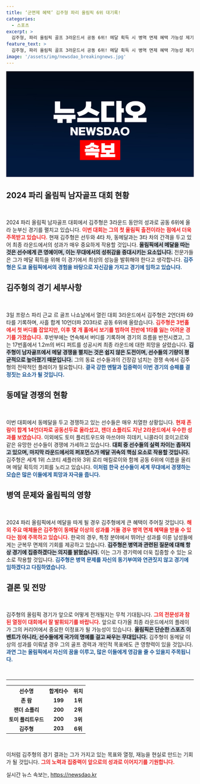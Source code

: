```yaml
---
title: ‘군면제 혜택’ 김주형 파리 올림픽 6위 대기록!
categories:
  - 스포츠
excerpt: >
  김주형, 파리 올림픽 골프 3라운드서 공동 6위! 메달 획득 시 병역 면제 혜택 가능성 제기. 치열한 경쟁 속, 그는 오직 경기 집중과 국가의 명예를 다짐하고 있다. 마지막 라운드에서의 반전을 기대해보자!
feature_text: >
  김주형, 파리 올림픽 골프 3라운드서 공동 6위! 메달 획득 시 병역 면제 혜택 가능성 제기. 치열한 경쟁 속, 그는 오직 경기 집중과 국가의 명예를 다짐하고 있다. 마지막 라운드에서의 반전을 기대해보자!
image: '/assets/img/newsdao_breakingnews.jpg'
---
```


<p><img src="/assets/img/newsdao_breakingnews.jpg" alt="ontimetimes 속보" /></p>

<h2 data-ke-size="size26">2024 파리 올림픽 남자골프 대회 현황</h2>

<p data-ke-size="size16">&nbsp;</p>

<p>2024 파리 올림픽 남자골프 대회에서 김주형은 3라운드 동안의 성과로 공동 6위에 올라 눈부신 경기를 펼치고 있습니다. <b><span style="color: #ee2323;">이번 대회는 그의 첫 올림픽 출전이라는 점에서 더욱 주목받고 있습니다.</span></b> 현재 김주형은 선두와 4타 차, 동메달과는 3타 차의 간격을 두고 있어 최종 라운드에서의 성과가 매우 중요하게 작용할 것입니다. <b><span style="background-color: #21538527;">올림픽에서 메달을 따는 것은 선수에게 큰 영예이며, 이는 무대에서의 성취감을 증대시키는 요소입니다.</span></b> 전문가들은 그가 메달 획득을 위해 이 경기에서 최상의 성능을 발휘해야 한다고 생각합니다. <b><span style="color: #1a5490;">김주형은 도쿄 올림픽에서의 경험을 바탕으로 자신감을 가지고 경기에 임하고 있습니다.</span></b> </p>

<h2 data-ke-size="size26">김주형의 경기 세부사항</h2>

<p data-ke-size="size16">&nbsp;</p>

<p>3일 프랑스 파리 근교 르 골프 나쇼날에서 열린 대회 3라운드에서 김주형은 2언더파 69타를 기록하며, 사흘 합계 10언더파 203타로 공동 6위에 올랐습니다. <b><span style="color: #ee2323;">김주형은 3번홀에서 첫 버디를 잡았지만, 이후 몇 개 홀에서 보기를 범하여 전반에 1타를 잃는 어려운 경기를 가졌습니다.</span></b> 후반부에는 연속해서 버디를 기록하며 경기의 흐름을 반전시켰고, 그는 17번홀에서 1.2m의 버디 퍼트를 성공시켜 최종 라운드에 대한 희망을 살렸습니다. <b><span style="background-color: #21538527;">김주형이 남자골프에서 메달 경쟁을 펼치는 것은 쉽지 않은 도전이며, 선수들의 기량이 평균적으로 높아졌기 때문입니다.</span></b> 그의 동료 선수들과의 긴장감 넘치는 경쟁 속에서 김주형의 전략적인 플레이가 필요합니다. <b><span style="color: #1a5490;">결국 강한 멘탈과 집중력이 이번 경기의 승패를 결정짓는 요소가 될 것입니다.</span></b></p>

<h2 data-ke-size="size26">동메달 경쟁의 현황</h2>

<p data-ke-size="size16">&nbsp;</p>

<p>이번 대회에서 동메달을 두고 경쟁하고 있는 선수들은 매우 치열한 상황입니다. <b><span style="color: #ee2323;">현재 존 람이 합계 14언더파로 공동선두로 올라섰고, 잰더 쇼플리도 지난 2라운드에서 우수한 성과를 보였습니다.</span></b> 이외에도 토미 플리트우드와 마쓰야마 히데키, 니콜라이 호이고르와 같은 유망한 선수들이 경쟁에 가세하고 있습니다. <b><span style="background-color: #21538527;">대회 중 선수들의 실력 차이는 좁혀지고 있으며, 마지막 라운드에서의 퍼포먼스가 메달 귀속의 핵심 요소로 작용할 것입니다.</span></b> 김주형은 세계 1위 스코티 셰플러와 3위 로리 매킬로이와 함께 공동 6위에 이름을 올리며 메달 획득의 기회를 노리고 있습니다. <b><span style="color: #1a5490;">이처럼 한국 선수들이 세계 무대에서 경쟁하는 모습은 많은 이들에게 희망과 자극을 줍니다.</span></b></p>

<h2 data-ke-size="size26">병역 문제와 올림픽의 영향</h2>

<p data-ke-size="size16">&nbsp;</p>

<p>2024 파리 올림픽에서 메달을 따게 될 경우 김주형에게 큰 혜택이 주어질 것입니다. <b><span style="color: #ee2323;">해외 주요 매체들은 김주형이 동메달 이상의 성과를 거둘 경우 병역 면제 혜택을 받을 수 있다는 점에 주목하고 있습니다.</span></b> 한국의 경우, 특정 분야에서 뛰어난 성과를 이룬 남성들에게는 군복무 면제의 기회를 제공하고 있습니다. <b><span style="background-color: #21538527;">김주형은 병역과 관련된 질문에 대해 항상 경기에 집중하겠다는 의지를 밝혔습니다.</span></b> 이는 그가 경기력에 더욱 집중할 수 있는 요소로 작용할 것입니다. <b><span style="color: #1a5490;">김주형은 병역 문제를 자신의 동기부여와 연관짓지 않고 경기에 임하겠다고 다짐하였습니다.</span></b></p>

<h2 data-ke-size="size26">결론 및 전망</h2>

<p data-ke-size="size16">&nbsp;</p>

<p>김주형의 올림픽 경기가 앞으로 어떻게 전개될지는 무척 기대됩니다. <b><span style="color: #ee2323;">그의 전문성과 참된 열정이 대회에서 잘 발휘되기를 바랍니다.</span></b> 앞으로 다가올 최종 라운드에서의 플레이가 그의 커리어에서 중요한 이정표가 될 가능성이 있습니다. <b><span style="background-color: #21538527;">올림픽은 단순한 스포츠 이벤트가 아니라, 선수들에게 국가의 명예를 걸고 싸우는 무대입니다.</span></b> 김주형이 동메달 이상의 성과를 이뤄낼 경우 그의 골프 경력과 개인적 목표에도 큰 영향력이 있을 것입니다. <b><span style="color: #1a5490;">과연 그는 올림픽에서 자신의 꿈을 이루고, 많은 이들에게 영감을 줄 수 있을지 주목됩니다.</span></b></p>

<p data-ke-size="size16">&nbsp;</p>

<hr>

<table style="width: 100%; border-collapse: collapse;">
  <tr>
    <th style="text-align: center;">선수명</th>
    <th style="text-align: center;">합계타수</th>
    <th style="text-align: center;">위치</th>
  </tr>
  <tr>
    <td style="text-align: center; height: 17px;"><b>존 람</b></td>
    <td style="text-align: center; height: 17px;"><b>199</b></td>
    <td style="text-align: center; height: 17px;"><b>1위</b></td>
  </tr>
  <tr>
    <td style="text-align: center; height: 17px;"><b>잰더 쇼플리</b></td>
    <td style="text-align: center; height: 17px;"><b>200</b></td>
    <td style="text-align: center; height: 17px;"><b>2위</b></td>
  </tr>
  <tr>
    <td style="text-align: center; height: 17px;"><b>토미 플리트우드</b></td>
    <td style="text-align: center; height: 17px;"><b>200</b></td>
    <td style="text-align: center; height: 17px;"><b>3위</b></td>
  </tr>
  <tr>
    <td style="text-align: center; height: 17px;"><b>김주형</b></td>
    <td style="text-align: center; height: 17px;"><b>203</b></td>
    <td style="text-align: center; height: 17px;"><b>6위</b></td>
  </tr>
</table>

<p data-ke-size="size16">&nbsp;</p> 

<p>이처럼 김주형의 경기 결과는 그가 가지고 있는 목표와 열정, 재능을 현실로 만드는 기회가 될 것입니다. <b><span style="color: #ee2323;">그의 노력과 집중력이 앞으로의 성과로 이어지기를 기원합니다.</span></b></p>
실시간 뉴스 속보는, <a href="https://newsdao.kr" rel="dofollow">https://newsdao.kr</a>


